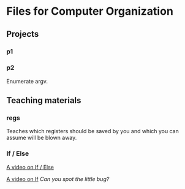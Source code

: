 # Files for Computer Organization

## Projects

### p1

### p2

Enumerate argv.

## Teaching materials

### regs

Teaches which registers should be saved by you and which you can assume will be blown away.

### If / Else

[A video on If / Else](https://www.vimeo.com/203879694)

[A video on If](https://vimeo.com/203882389) *Can you spot the little bug?*
